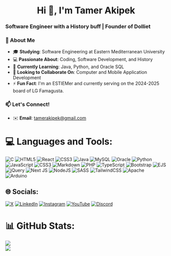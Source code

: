 <h1 align="center">Hi 👋, I'm Tamer Akipek</h1>
<h3 align="left">Software Engineer with a History buff | Founder of Dolliet</h3>

### 👋 About Me
- 🎓 **Studying**: Software Engineering at Eastern Mediterranean University  
- 💻 **Passionate About**: Coding, Software Development, and History  
- 🌱 **Currently Learning**: Java, Python, and Oracle SQL  
- 🤝 **Looking to Collaborate On**: Computer and Mobile Application Development  
- ⚡ **Fun Fact**: I'm an ESTIEMer and currently serving on the 2024-2025 board of LG Famagusta.

### 📫 Let's Connect!  
- ✉️ **Email**: [tamerakipek@gmail.com](mailto:tamerakipek@gmail.com)  


# 💻 Languages and Tools:
![C](https://img.shields.io/badge/c-%2300599C.svg?style=for-the-badge&logo=c&logoColor=white) ![HTML5](https://img.shields.io/badge/html5-%23E34F26.svg?style=for-the-badge&logo=html5&logoColor=white) ![React](https://img.shields.io/badge/react-%2320232a.svg?style=for-the-badge&logo=react&logoColor=%2361DAFB) ![CSS3](https://img.shields.io/badge/css3-%231572B6.svg?style=for-the-badge&logo=css3&logoColor=white) ![Java](https://img.shields.io/badge/java-%23ED8B00.svg?style=for-the-badge&logo=openjdk&logoColor=white) ![MySQL](https://img.shields.io/badge/mysql-4479A1.svg?style=for-the-badge&logo=mysql&logoColor=white) ![Oracle](https://img.shields.io/badge/Oracle-F80000?style=for-the-badge&logo=oracle&logoColor=white) ![Python](https://img.shields.io/badge/python-3670A0?style=for-the-badge&logo=python&logoColor=ffdd54) ![JavaScript](https://img.shields.io/badge/javascript-%23323330.svg?style=for-the-badge&logo=javascript&logoColor=%23F7DF1E) ![CSS3](https://img.shields.io/badge/css3-%231572B6.svg?style=for-the-badge&logo=css3&logoColor=white) ![Markdown](https://img.shields.io/badge/markdown-%23000000.svg?style=for-the-badge&logo=markdown&logoColor=white) ![PHP](https://img.shields.io/badge/php-%23777BB4.svg?style=for-the-badge&logo=php&logoColor=white) ![TypeScript](https://img.shields.io/badge/typescript-%23007ACC.svg?style=for-the-badge&logo=typescript&logoColor=white) ![Bootstrap](https://img.shields.io/badge/bootstrap-%238511FA.svg?style=for-the-badge&logo=bootstrap&logoColor=white) ![EJS](https://img.shields.io/badge/ejs-%23B4CA65.svg?style=for-the-badge&logo=ejs&logoColor=black) ![jQuery](https://img.shields.io/badge/jquery-%230769AD.svg?style=for-the-badge&logo=jquery&logoColor=white) ![Next JS](https://img.shields.io/badge/Next-black?style=for-the-badge&logo=next.js&logoColor=white) ![NodeJS](https://img.shields.io/badge/node.js-6DA55F?style=for-the-badge&logo=node.js&logoColor=white) ![SASS](https://img.shields.io/badge/SASS-hotpink.svg?style=for-the-badge&logo=SASS&logoColor=white) ![TailwindCSS](https://img.shields.io/badge/tailwindcss-%2338B2AC.svg?style=for-the-badge&logo=tailwind-css&logoColor=white) ![Apache](https://img.shields.io/badge/apache-%23D42029.svg?style=for-the-badge&logo=apache&logoColor=white) ![Arduino](https://img.shields.io/badge/-Arduino-00979D?style=for-the-badge&logo=Arduino&logoColor=white)


## 🌐 Socials:
[![X](https://img.shields.io/badge/X-black.svg?logo=X&logoColor=white)](https://x.com/tamerakipek) [![LinkedIn](https://img.shields.io/badge/LinkedIn-%230077B5.svg?logo=linkedin&logoColor=white)](https://linkedin.com/in/tamerakipek) [![Instagram](https://img.shields.io/badge/Instagram-%23E4405F.svg?logo=Instagram&logoColor=white)](https://instagram.com/tamerakipek) [![YouTube](https://img.shields.io/badge/YouTube-%23FF0000.svg?logo=YouTube&logoColor=white)](https://youtube.com/@dolliet) [![Discord](https://img.shields.io/badge/Discord-%237289DA.svg?logo=discord&logoColor=white)](https://discord.gg/https://discord.com/invite/tamerefe) 

# 📊 GitHub Stats:
![](https://github-readme-streak-stats.herokuapp.com/?user=Tamerefe&theme=transparent&hide_border=true)<br/>
![](https://github-readme-stats.vercel.app/api/top-langs/?username=Tamerefe&theme=transparent&hide_border=true&include_all_commits=true&count_private=true&layout=compact)

<!-- Proudly created with GPRM ( https://gprm.itsvg.in ) -->
